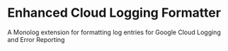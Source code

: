# Enhanced Cloud Logging Formatter

A Monolog extension for formatting log entries for Google Cloud Logging and Error Reporting
